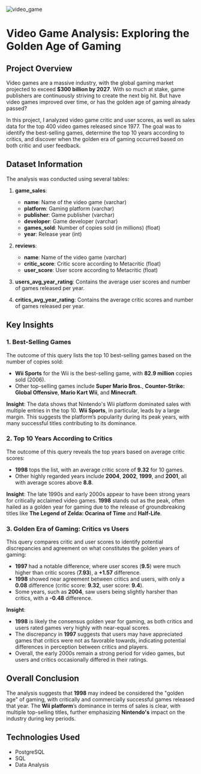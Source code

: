 ![video_game](https://github.com/user-attachments/assets/72a86871-373c-45be-92c5-390a84c0cc31)


# Video Game Analysis: Exploring the Golden Age of Gaming

## Project Overview
Video games are a massive industry, with the global gaming market projected to exceed **$300 billion by 2027**. With so much at stake, game publishers are continuously striving to create the next big hit. But have video games improved over time, or has the golden age of gaming already passed?

In this project, I analyzed video game critic and user scores, as well as sales data for the top 400 video games released since 1977. The goal was to identify the best-selling games, determine the top 10 years according to critics, and discover when the golden era of gaming occurred based on both critic and user feedback.

## Dataset Information
The analysis was conducted using several tables:
1. **game_sales**:
   - **name**: Name of the video game (varchar)
   - **platform**: Gaming platform (varchar)
   - **publisher**: Game publisher (varchar)
   - **developer**: Game developer (varchar)
   - **games_sold**: Number of copies sold (in millions) (float)
   - **year**: Release year (int)

2. **reviews**:
   - **name**: Name of the video game (varchar)
   - **critic_score**: Critic score according to Metacritic (float)
   - **user_score**: User score according to Metacritic (float)

3. **users_avg_year_rating**: Contains the average user scores and number of games released per year.
4. **critics_avg_year_rating**: Contains the average critic scores and number of games released per year.

## Key Insights

### 1. Best-Selling Games
The outcome of this query lists the top 10 best-selling games based on the number of copies sold:
- **Wii Sports** for the Wii is the best-selling game, with **82.9 million** copies sold (2006).
- Other top-selling games include **Super Mario Bros.**, **Counter-Strike: Global Offensive**, **Mario Kart Wii**, and **Minecraft**.

**Insight**: The data shows that Nintendo's Wii platform dominated sales with multiple entries in the top 10. **Wii Sports**, in particular, leads by a large margin. This suggests the platform’s popularity during its peak years, with many successful titles contributing to its dominance.

### 2. Top 10 Years According to Critics
The outcome of this query reveals the top years based on average critic scores:
- **1998** tops the list, with an average critic score of **9.32** for 10 games.
- Other highly regarded years include **2004**, **2002**, **1999**, and **2001**, all with average scores above **8.8**.

**Insight**: The late 1990s and early 2000s appear to have been strong years for critically acclaimed video games. **1998** stands out as the peak, often hailed as a golden year for gaming due to the release of groundbreaking titles like **The Legend of Zelda: Ocarina of Time** and **Half-Life**.

### 3. Golden Era of Gaming: Critics vs Users
This query compares critic and user scores to identify potential discrepancies and agreement on what constitutes the golden years of gaming:
- **1997** had a notable difference, where user scores (**9.5**) were much higher than critic scores (**7.93**), a **+1.57** difference.
- **1998** showed near agreement between critics and users, with only a **0.08** difference (critic score: **9.32**, user score: **9.4**).
- Some years, such as **2004**, saw users being slightly harsher than critics, with a **-0.48** difference.

**Insight**: 
- **1998** is likely the consensus golden year for gaming, as both critics and users rated games very highly with near-equal scores.
- The discrepancy in **1997** suggests that users may have appreciated games that critics were not as favorable towards, indicating potential differences in perception between critics and players.
- Overall, the early 2000s remain a strong period for video games, but users and critics occasionally differed in their ratings.

## Overall Conclusion
The analysis suggests that **1998** may indeed be considered the "golden age" of gaming, with critically and commercially successful games released that year. The **Wii platform**’s dominance in terms of sales is clear, with multiple top-selling titles, further emphasizing **Nintendo's** impact on the industry during key periods.

## Technologies Used
- PostgreSQL
- SQL
- Data Analysis
